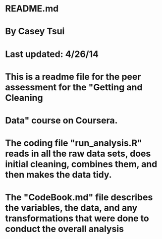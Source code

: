 # README.md
# By Casey Tsui
# Last updated: 4/26/14



# This is a readme file for the peer assessment for the "Getting and Cleaning
# Data" course on Coursera.

# The coding file "run_analysis.R" reads in all the raw data sets, does initial cleaning, combines them, and then makes the data tidy.

# The "CodeBook.md" file describes the variables, the data, and any transformations that were done to conduct the overall analysis

